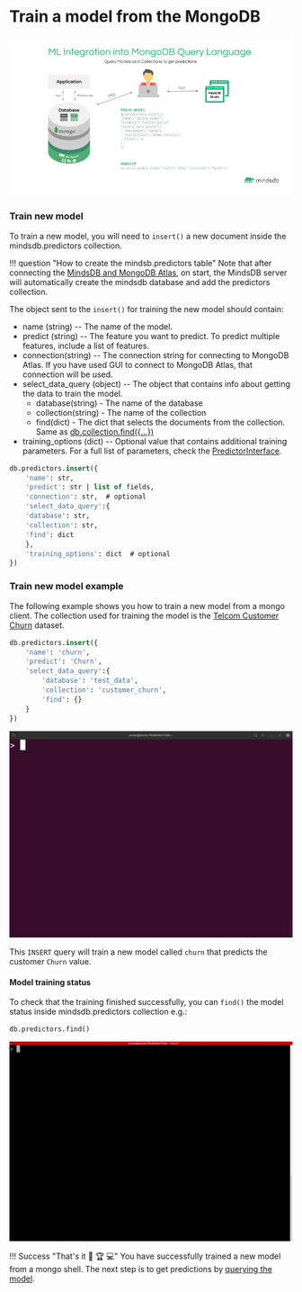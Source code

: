 # Train a model from the MongoDB

![Train model from mongodb](/assets/databases/mongodb/mongo-mdb-code.png)


### Train new model

To train a new model, you will need to `insert()` a new document inside the mindsdb.predictors collection.

!!! question "How to create the mindsb.predictors table"
    Note that after connecting the [MindsDB and MongoDB Atlas](/datasources/mysql/#mysql-client), on
    start, the MindsDB server will automatically create the mindsdb database and add the predictors collection.


The object sent to the `insert()` for training the new model should contain:

* name (string) -- The name of the model.
* predict (string) --  The feature you want to predict. To predict multiple features, include a list of features.
* connection(string) -- The connection string for connecting to MongoDB Atlas. If you have used GUI to connect to MongoDB Atlas, that connection will be used.
* select_data_query (object) -- The object that contains info about getting the data to train the model.
    * database(string) - The name of the database
    * collection(string) - The name of the collection
    * find(dict) - The dict that selects the documents from the collection. Same as [db.collection.find({...})](https://docs.mongodb.com/manual/reference/method/db.collection.find/)
* training_options (dict) -- Optional value that contains additional training parameters. For a full list of parameters, check the [PredictorInterface](/PredictorInterface/#learn).

```sql
db.predictors.insert({
    'name': str,
    'predict': str | list of fields,
    'connection': str,  # optional
    'select_data_query':{
    'database': str,
    'collection': str,
    'find': dict  
    },
    'training_options': dict  # optional
})
```

### Train new model example

The following example shows you how to train a new model from a mongo client. The collection used for training the model is the [Telcom Customer Churn](https://www.kaggle.com/blastchar/telco-customer-churn) dataset.

```sql
db.predictors.insert({
    'name': 'churn',
    'predict': 'Churn',
    'select_data_query':{
        'database': 'test_data',
        'collection': 'customer_churn',
        'find': {} 
    }
})
```

![Train model from mongo shell](/assets/predictors/mongo/mongo-insert.gif)


This `INSERT` query will train a new model called `churn` that predicts the customer `Churn` value. 

#### Model training status

To check that the training finished successfully, you can `find()` the model status inside mindsdb.predictors collection e.g.:

```sql
db.predictors.find()
```

![Training model status](/assets/predictors/mongo/mongo-status.gif)

!!! Success "That's it :tada: :trophy:  :computer:"
    You have successfully trained a new model from a mongo shell. The next step is to get predictions by [querying the model](/model/query/mongodb).

